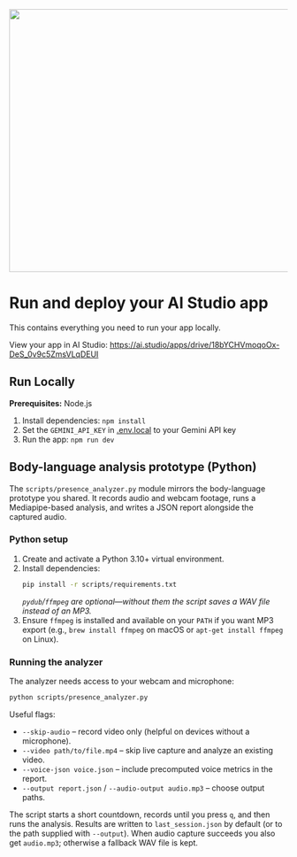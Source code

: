 <div align="center">
<img width="1200" height="475" alt="GHBanner" src="https://github.com/user-attachments/assets/0aa67016-6eaf-458a-adb2-6e31a0763ed6" />
</div>

# Run and deploy your AI Studio app

This contains everything you need to run your app locally.

View your app in AI Studio: https://ai.studio/apps/drive/18bYCHVmoqoOx-DeS_0v9c5ZmsVLqDEUI

## Run Locally

**Prerequisites:**  Node.js


1. Install dependencies:
   `npm install`
2. Set the `GEMINI_API_KEY` in [.env.local](.env.local) to your Gemini API key
3. Run the app:
   `npm run dev`

## Body-language analysis prototype (Python)

The `scripts/presence_analyzer.py` module mirrors the body-language prototype you
shared. It records audio and webcam footage, runs a Mediapipe-based analysis,
and writes a JSON report alongside the captured audio.

### Python setup

1. Create and activate a Python 3.10+ virtual environment.
2. Install dependencies:
   ```bash
   pip install -r scripts/requirements.txt
   ```
   *`pydub`/`ffmpeg` are optional—without them the script saves a WAV file instead of an MP3.*
3. Ensure `ffmpeg` is installed and available on your `PATH` if you want MP3
   export (e.g., `brew install ffmpeg` on macOS or `apt-get install ffmpeg` on
   Linux).

### Running the analyzer

The analyzer needs access to your webcam and microphone:

```bash
python scripts/presence_analyzer.py
```

Useful flags:

* `--skip-audio` – record video only (helpful on devices without a microphone).
* `--video path/to/file.mp4` – skip live capture and analyze an existing video.
* `--voice-json voice.json` – include precomputed voice metrics in the report.
* `--output report.json` / `--audio-output audio.mp3` – choose output paths.

The script starts a short countdown, records until you press `q`, and then runs
the analysis. Results are written to `last_session.json` by default (or to the
path supplied with `--output`). When audio capture succeeds you also get
`audio.mp3`; otherwise a fallback WAV file is kept.
